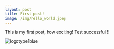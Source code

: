 ```yaml
---
layout: post
title: First post!
image: /img/hello_world.jpeg
---
```


This is my first post, how exciting! 
Test successful !! 


<p align="center">
  
  ![logotype1blue](https://user-images.githubusercontent.com/35966401/46159772-eeb30400-c2a2-11e8-9d9b-e02907b9f081.png)
</p>



